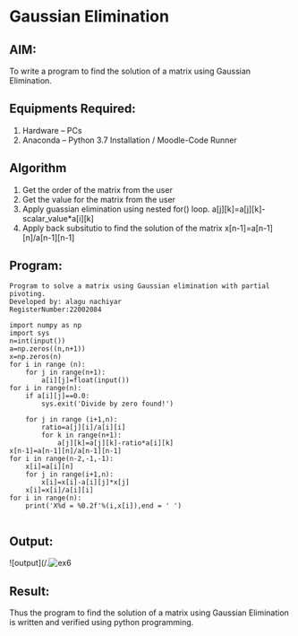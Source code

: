 # Gaussian Elimination

## AIM:
To write a program to find the solution of a matrix using Gaussian Elimination.

## Equipments Required:
1. Hardware – PCs
2. Anaconda – Python 3.7 Installation / Moodle-Code Runner

## Algorithm
1. Get the order of the matrix from the user
2. Get the value for the matrix from the user
3. Apply guassian elimination using nested for() loop.
   a[j][k]=a[j][k]-scalar_value*a[i][k]
4. Apply back subsitutio to find the solution of the matrix
x[n-1]=a[n-1][n]/a[n-1][n-1]
## Program:
```
Program to solve a matrix using Gaussian elimination with partial pivoting.
Developed by: alagu nachiyar
RegisterNumber:22002084 

import numpy as np
import sys
n=int(input())
a=np.zeros((n,n+1))
x=np.zeros(n)
for i in range (n):
    for j in range(n+1):
        a[i][j]=float(input())
for i in range(n):
    if a[i][j]==0.0:
        sys.exit('Divide by zero found!')
        
    for j in range (i+1,n):
        ratio=a[j][i]/a[i][i] 
        for k in range(n+1):
            a[j][k]=a[j][k]-ratio*a[i][k]
x[n-1]=a[n-1][n]/a[n-1][n-1]
for i in range(n-2,-1,-1):
    x[i]=a[i][n]
    for j in range(i+1,n):
        x[i]=x[i]-a[i][j]*x[j]
    x[i]=x[i]/a[i][i]
for i in range(n):
    print('X%d = %0.2f'%(i,x[i]),end = ' ')
    

```

## Output:
![output](/.![ex6](https://user-images.githubusercontent.com/113497340/191928871-70fc460c-e7bd-4b0e-8a56-850c46d7f0d3.png)



## Result:
Thus the program to find the solution of a matrix using Gaussian Elimination is written and verified using python programming.


